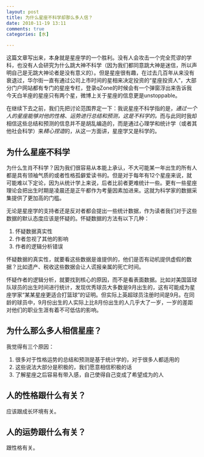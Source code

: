 ```yaml
---
layout: post
title: 为什么星座不科学却那么多人信？
date: 2010-11-19 13:11
comments: true
categories: [水]

---
```


这篇文章写出来，本身就是星座学的一个胜利。没有人会攻击一个完全荒谬的学科，也没有人会研究为什么跳大神不科学（因为我们都同意跳大神是迷信，所以声明自己是无跳大神论者是没有意义的）。但是星座很有趣，在过去几百年从来没有衰退过，华尔街一直有通过公司上市时间的星相来决定投资的“星座投资人”，大部分门户网站都有专门的星座专栏，登录qZone的时候会有一个弹窗浮出来告诉我今天白羊座的星座只有两个星，微博上关于星座的信息更是unstoppable。

在继续下去之前，我们先把讨论范围界定一下：我说星座不科学指的是，<em>通过一个人的星座能够对他的性格、运势进行总结和预测，这是不科学的。</em>而与此同时我却相信这些总结和预测的信息并不是胡乱编造的，而是通过心理学和统计学（或者其他社会科学）来<em>精心捏造</em>的，从这一方面讲，星座学又是科学的。
<h2>为什么星座不科学</h2>
为什么生肖不科学？因为我们很容易从本能上承认，不大可能某一年出生的所有人都是具有领袖气质的或者性格孤僻爱读书的。但是对于每年有12个星座来说，就可能难以下定论，因为从统计学上来说，后者比前者更难统计一些。更有一些星座理论会把出生时期是凌晨还是正午都作为考量因素加进来。这就为科学家的数据采集提供了更加高的门槛。

无论是星座学的支持者还是反对者都会提出一些统计数据，作为读者我们对于这些数据的默认态度应该是怀疑的。怀疑数据的方法有以下几种：
<ol>
	<li>怀疑数据真实性</li>
	<li>作者忽视了其他的影响</li>
	<li>作者的逻辑分析错误</li></ol>
怀疑数据的真实性，就要看这些数据是谁提供的，他们是否有动机提供虚假的数据？比如遗产、税收这些数据会让人谎报亲属的死亡时间。

怀疑作者的逻辑分析，就要找到核心的原因，而不是看表面数据。比如对美国篮球队球员的出生时间进行统计，发现优秀球员大多数是9月出生的，这有可能成为星座学家“某某星座更适合打篮球”的证明。但实际上英超球员注册时间是9月。在同龄的球员中，9月份出生的人实际上比8月份出生的人几乎大了一岁，一岁的差距对他们的职业生涯有着不可低估的影响。
<h2>为什么那么多人相信星座？</h2>
我觉得有三个原因：
<ol>
	<li>很多对于性格运势的总结和预测是基于统计学的，对于很多人都适用的</li>
	<li>这些说法大部分是积极的，我们愿意相信积极的话</li>
	<li>了解星座之后容易有带入感，自己使得自己变成了希望成为的人</li></ol><h2>人的性格跟什么有关？</h2>
应该跟成长环境有关。
<h2>人的运势跟什么有关？</h2>
跟性格有关。

